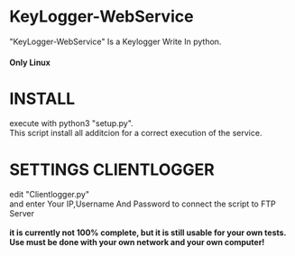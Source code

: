 # KeyLogger-WebService
"KeyLogger-WebService" Is a Keylogger Write In python. 
<br>
<h4>Only Linux</h4>
<h1>INSTALL</h1>
execute with python3 "setup.py".
<br>
This script install all additcion for a correct execution of the service.
<h1>SETTINGS CLIENTLOGGER</h1>
edit "Clientlogger.py" 
<br>
and enter Your IP,Username And Password to connect the script to FTP Server
<br>
<br>
<strong>it is currently not 100% complete, but it is still usable for your own tests.</Strong>
<br>
<strong>Use must be done with your own network and your own computer!</strong>
